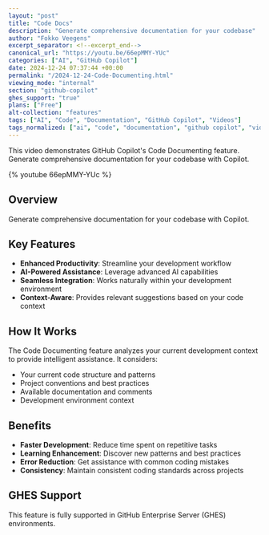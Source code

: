```yaml
---
layout: "post"
title: "Code Docs"
description: "Generate comprehensive documentation for your codebase"
author: "Fokko Veegens"
excerpt_separator: <!--excerpt_end-->
canonical_url: "https://youtu.be/66epMMY-YUc"
categories: ["AI", "GitHub Copilot"]
date: 2024-12-24 07:37:44 +00:00
permalink: "/2024-12-24-Code-Documenting.html"
viewing_mode: "internal"
section: "github-copilot"
ghes_support: "true"
plans: ["Free"]
alt-collection: "features"
tags: ["AI", "Code", "Documentation", "GitHub Copilot", "Videos"]
tags_normalized: ["ai", "code", "documentation", "github copilot", "videos"]
---
```


This video demonstrates GitHub Copilot's Code Documenting feature. Generate comprehensive documentation for your codebase with Copilot.<!--excerpt_end-->

{% youtube 66epMMY-YUc %}

## Overview

Generate comprehensive documentation for your codebase with Copilot.

## Key Features

- **Enhanced Productivity**: Streamline your development workflow
- **AI-Powered Assistance**: Leverage advanced AI capabilities
- **Seamless Integration**: Works naturally within your development environment
- **Context-Aware**: Provides relevant suggestions based on your code context

## How It Works

The Code Documenting feature analyzes your current development context to provide intelligent assistance. It considers:

- Your current code structure and patterns
- Project conventions and best practices
- Available documentation and comments
- Development environment context

## Benefits

- **Faster Development**: Reduce time spent on repetitive tasks
- **Learning Enhancement**: Discover new patterns and best practices
- **Error Reduction**: Get assistance with common coding mistakes
- **Consistency**: Maintain consistent coding standards across projects

## GHES Support

This feature is fully supported in GitHub Enterprise Server (GHES) environments.
